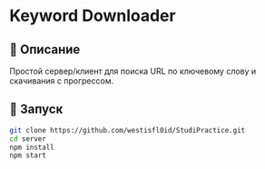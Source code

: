 # Keyword Downloader

## 📌 Описание
Простой сервер/клиент для поиска URL по ключевому слову и скачивания с прогрессом.

## 🚀 Запуск

```bash
git clone https://github.com/westisfl0id/StudiPractice.git
cd server
npm install
npm start
